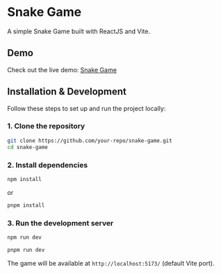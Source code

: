 # Snake Game

A simple Snake Game built with ReactJS and Vite.

## Demo

Check out the live demo: [Snake Game](https://nqt-snake-game.vercel.app/)

## Installation & Development

Follow these steps to set up and run the project locally:

### 1. Clone the repository
```sh
git clone https://github.com/your-repo/snake-game.git
cd snake-game
```

### 2. Install dependencies
```sh
npm install
```

or

```sh
pnpm install
```

### 3. Run the development server
```sh
npm run dev
```

```sh
pnpm run dev
```

The game will be available at `http://localhost:5173/` (default Vite port).